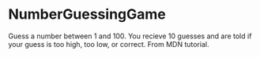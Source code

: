 # NumberGuessingGame
Guess a number between 1 and 100. You recieve 10 guesses and are told if your guess is too high, too low, or correct.
From MDN tutorial.
